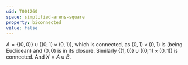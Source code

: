 ```yaml
---
uid: T001260
space: simplified-arens-square
property: biconnected
value: false
---
```

$A = \{(0,0)\} \cup ((0,1) \times (0,1))$, which is connected, as $(0,1) \times (0,1)$ is (being Euclidean) and $(0,0)$ is in its closure. Similarly $\{(1,0)\} \cup ((0,1) \times (0,1))$ is connected. And $X = A \cup B$.

